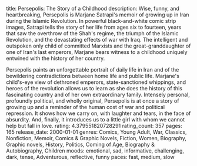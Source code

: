title: Persepolis: The Story of a Childhood
description: Wise, funny, and heartbreaking, Persepolis is Marjane Satrapi's memoir of growing up in Iran during the Islamic Revolution. In powerful black-and-white comic strip images, Satrapi tells the story of her life from ages six to fourteen, years that saw the overthrow of the Shah's regime, the triumph of the Islamic Revolution, and the devastating effects of war with Iraq. The intelligent and outspoken only child of committed Marxists and the great-granddaughter of one of Iran's last emperors, Marjane bears witness to a childhood uniquely entwined with the history of her country. 

Persepolis paints an unforgettable portrait of daily life in Iran and of the bewildering contradictions between home life and public life. Marjane's child's-eye view of dethroned emperors, state-sanctioned whippings, and heroes of the revolution allows us to learn as she does the history of this fascinating country and of her own extraordinary family. Intensely personal, profoundly political, and wholly original, Persepolis is at once a story of growing up and a reminder of the human cost of war and political repression. It shows how we carry on, with laughter and tears, in the face of absurdity. And, finally, it introduces us to a little girl with whom we cannot help but fall in love. 
rating: 4.379551820728291
rating_count: 357
pages: 165
release_date: 2000-01-01
genres: Comics, Young Adult, War, Classics, Nonfiction, Memoir, Comics & Graphic Novels, Fiction, Women, Biography, Graphic novels, History, Politics, Coming of Age, Biography & Autobiography, Children
moods: emotional, sad, informative, challenging, dark, tense, Adventurous, reflective, funny
paces: fast, medium, slow